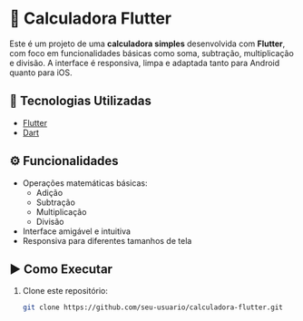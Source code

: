 # 🧮 Calculadora Flutter

Este é um projeto de uma **calculadora simples** desenvolvida com **Flutter**, com foco em funcionalidades básicas como soma, subtração, multiplicação e divisão. A interface é responsiva, limpa e adaptada tanto para Android quanto para iOS.

## 🚀 Tecnologias Utilizadas

- [Flutter](https://flutter.dev/)
- [Dart](https://dart.dev/)

## ⚙️ Funcionalidades

- Operações matemáticas básicas:
  - Adição
  - Subtração
  - Multiplicação
  - Divisão
- Interface amigável e intuitiva
- Responsiva para diferentes tamanhos de tela

## ▶️ Como Executar

1. Clone este repositório:
   ```bash
   git clone https://github.com/seu-usuario/calculadora-flutter.git

